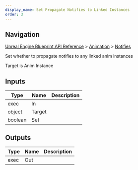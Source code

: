 ```yaml
---
display_name: Set Propagate Notifies to Linked Instances
order: 3
---
```

## Navigation

[Unreal Engine Blueprint API Reference](https://dev.epicgames.com/documentation/en-us/unreal-engine/BlueprintAPI) > [Animation](https://dev.epicgames.com/documentation/en-us/unreal-engine/BlueprintAPI/Animation) > [Notifies](https://dev.epicgames.com/documentation/en-us/unreal-engine/BlueprintAPI/Animation/Notifies)

Set whether to propagate notifies to any linked anim instances

Target is Anim Instance

## Inputs

| Type | Name | Description |
| --- | --- | --- |
| exec | In |  |
| object | Target |  |
| boolean | Set |  |

## Outputs

| Type | Name | Description |
| --- | --- | --- |
| exec | Out |  |
